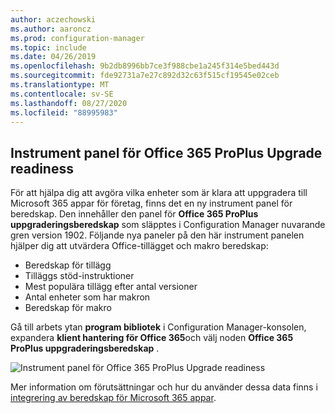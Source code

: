 ```yaml
---
author: aczechowski
ms.author: aaroncz
ms.prod: configuration-manager
ms.topic: include
ms.date: 04/26/2019
ms.openlocfilehash: 9b2db8996bb7ce3f988cbe1a245f314e5bed443d
ms.sourcegitcommit: fde92731a7e27c892d32c63f515cf19545e02ceb
ms.translationtype: MT
ms.contentlocale: sv-SE
ms.lasthandoff: 08/27/2020
ms.locfileid: "88995983"
---
```

## <a name="office-365-proplus-upgrade-readiness-dashboard"></a><a name="bkmk_o365"></a> Instrument panel för Office 365 ProPlus Upgrade readiness

<!--4021125-->
För att hjälpa dig att avgöra vilka enheter som är klara att uppgradera till Microsoft 365 appar för företag, finns det en ny instrument panel för beredskap. Den innehåller den panel för **Office 365 ProPlus uppgraderingsberedskap** som släpptes i Configuration Manager nuvarande gren version 1902. Följande nya paneler på den här instrument panelen hjälper dig att utvärdera Office-tillägget och makro beredskap:

- Beredskap för tillägg
- Tilläggs stöd-instruktioner
- Mest populära tillägg efter antal versioner
- Antal enheter som har makron
- Beredskap för makro

Gå till arbets ytan **program bibliotek** i Configuration Manager-konsolen, expandera **klient hantering för Office 365**och välj noden **Office 365 ProPlus uppgraderingsberedskap** .

![Instrument panel för Office 365 ProPlus Upgrade readiness](../../media/4021125-o365-dashboard.png)

Mer information om förutsättningar och hur du använder dessa data finns i [integrering av beredskap för Microsoft 365 appar](https://docs.microsoft.com/sccm/sum/deploy-use/office-365-dashboard#bkmk_o365_readiness).
